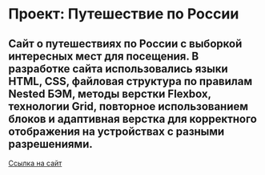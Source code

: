 # Проект: Путешествие по России

## Сайт о путешествиях по России с выборкой интересных мест для посещения. В разработке сайта использовались языки HTML, CSS, файловая структура по правилам Nested БЭМ, методы верстки Flexbox, технологии Grid, повторное использованием блоков и адаптивная верстка для корректного отображения на устройствах с разными разрешениями.

[Ссылка на сайт]([https://YanaTyk.github.io/russian-travel/index.html](https://yanatyk.github.io/russian-travel/) "Сайт о путешествиях по России здесь")

